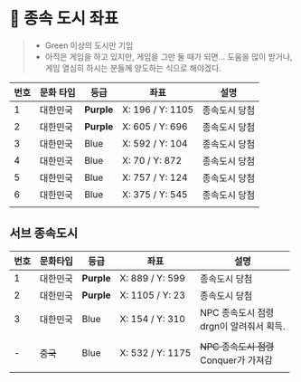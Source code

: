 # 🏰 종속 도시 좌표 

> * Green 이상의 도시만 기입
> * 아직은 게임을 하고 있지만, 게임을 그만 둘 때가 되면... 도움을 많이 받거나, 게임 열심히 하시는 분들께 양도하는 식으로 해야겠다. 

| 번호 | 문화 타입 | 등급       | 좌표             | 설명          |
| ---- | --------- | ---------- | ---------------- | ------------- |
| 1    | 대한민국  | **Purple** | X: 196 / Y: 1105 | 종속도시 당첨 |
| 2    | 대한민국  | **Purple** | X: 605 / Y: 696  | 종속도시 당첨 |
| 3    | 대한민국  | Blue       | X: 592 / Y: 104  | 종속도시 당첨 |
| 4    | 대한민국  | Blue       | X: 70 / Y: 872   | 종속도시 당첨 |
| 5    | 대한민국  | Blue       | X: 757 / Y: 124  | 종속도시 당첨 |
| 6    | 대한민국  | Blue       | X: 375 / Y: 545  | 종속도시 당첨 |
|      |           |            |                  |               |



## 서브 종속도시

| 번호 | 문화타입 | 등급       | 좌표             | 설명                                          |
| ---- | -------- | ---------- | ---------------- | --------------------------------------------- |
| 1    | 대한민국 | **Purple** | X: 889 / Y: 599  | 종속도시 당첨                                 |
| 2    | 대한민국 | **Purple** | X: 1105 / Y: 23  | 종속도시 당첨                                 |
| 3    | 대한민국 | Blue       | X: 154 / Y: 310  | NPC 종속도시 점령 <br />drgn이 알려줘서 획득. |
|      |          |            |                  |                                               |
| -    | ~~중국~~ | Blue       | X: 532 / Y: 1175 | ~~NPC 종속도시 점령~~<br />Conquer가 가져감   |
|      |          |            |                  |                                               |

